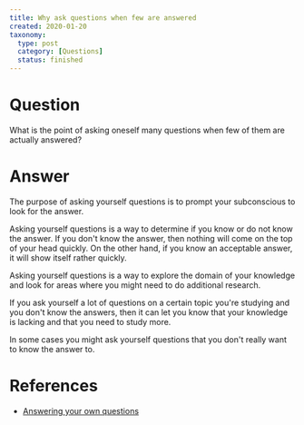 ```yaml
---
title: Why ask questions when few are answered
created: 2020-01-20
taxonomy:
  type: post
  category: [Questions]
  status: finished
---
```


# Question
What is the point of asking oneself many questions when few of them are actually answered?

# Answer
The purpose of asking yourself questions is to prompt your subconscious to look for the answer.

Asking yourself questions is a way to determine if you know or do not know the answer. If you don't know the answer, then nothing will come on the top of your head quickly. On the other hand, if you know an acceptable answer, it will show itself rather quickly.

Asking yourself questions is a way to explore the domain of your knowledge and look for areas where you might need to do additional research.

If you ask yourself a lot of questions on a certain topic you're studying and you don't know the answers, then it can let you know that your knowledge is lacking and that you need to study more.

In some cases you might ask yourself questions that you don't really want to know the answer to.

# References
* [Answering your own questions](../12)

